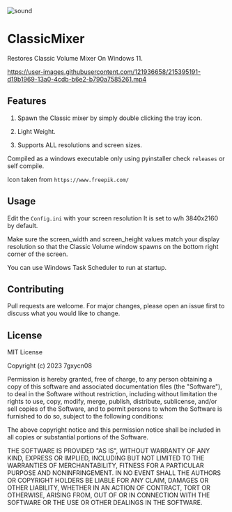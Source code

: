 ![sound](https://user-images.githubusercontent.com/121936658/215396835-ba7215f7-2051-4953-ac5a-e3818388bfd4.png)


# ClassicMixer
Restores Classic Volume Mixer On Windows 11.

https://user-images.githubusercontent.com/121936658/215395191-d19b1969-13a0-4cdb-b6e2-b790a7585261.mp4

## Features

1. Spawn the Classic mixer by simply double clicking the tray icon. 


2. Light Weight.


3. Supports ALL resolutions and screen sizes.


Compiled as a windows executable only using pyinstaller check `releases` or self compile.

Icon taken from `https://www.freepik.com/`

## Usage

Edit the `Config.ini` with your screen resolution It is set to w/h 3840x2160 by default.

Make sure the screen_width and screen_height values match your display resolution so that the Classic Volume window spawns on the bottom right corner of the screen.

You can use Windows Task Scheduler to run at startup.

## Contributing

Pull requests are welcome. For major changes, please open an issue first
to discuss what you would like to change.

## License

MIT License

Copyright (c) 2023 7gxycn08

Permission is hereby granted, free of charge, to any person obtaining a copy
of this software and associated documentation files (the "Software"), to deal
in the Software without restriction, including without limitation the rights
to use, copy, modify, merge, publish, distribute, sublicense, and/or sell
copies of the Software, and to permit persons to whom the Software is
furnished to do so, subject to the following conditions:

The above copyright notice and this permission notice shall be included in all
copies or substantial portions of the Software.

THE SOFTWARE IS PROVIDED "AS IS", WITHOUT WARRANTY OF ANY KIND, EXPRESS OR
IMPLIED, INCLUDING BUT NOT LIMITED TO THE WARRANTIES OF MERCHANTABILITY,
FITNESS FOR A PARTICULAR PURPOSE AND NONINFRINGEMENT. IN NO EVENT SHALL THE
AUTHORS OR COPYRIGHT HOLDERS BE LIABLE FOR ANY CLAIM, DAMAGES OR OTHER
LIABILITY, WHETHER IN AN ACTION OF CONTRACT, TORT OR OTHERWISE, ARISING FROM,
OUT OF OR IN CONNECTION WITH THE SOFTWARE OR THE USE OR OTHER DEALINGS IN THE
SOFTWARE.
